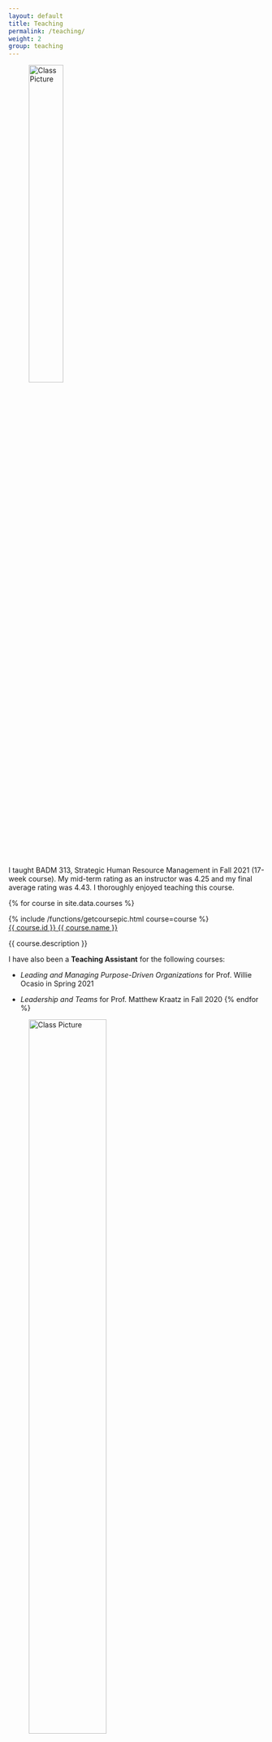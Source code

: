 ```yaml
---
layout: default
title: Teaching
permalink: /teaching/
weight: 2
group: teaching
---
```


<figure>
	<img style="display=inline" width="40%" src="{{ "/resources/images/courses/IMG_3923.png" |  prepend: site.baseurl }}" alt="Class Picture" />
</figure>

I taught BADM 313, Strategic Human Resource Management in Fall 2021 (17-week course). My mid-term rating as an instructor was 4.25 and my final average rating was 4.43. I thoroughly enjoyed teaching this course.

{% for course in site.data.courses %}
<div class="row" name="{{ course.id }}">
  <div class="row-pic">
		{% include /functions/getcoursepic.html course=course %}
	</div>
	<div class="row-info">
    <a href="{{ course.website | default: "#" }}" target="_blank">{{ course.id }} {{ course.name }}</a>
		<p>
      {{ course.description }}
    </p>
	</div>
</div>

I have also been a **Teaching Assistant** for the following courses: 
* *Leading and Managing Purpose-Driven Organizations* for Prof. Willie Ocasio in Spring 2021
             
* *Leadership and Teams* for Prof. Matthew Kraatz in Fall 2020
{% endfor %}

<figure>
	<img style="display=inline" width="60%" src="{{ "/resources/images/courses/IMG_3911.png" |  prepend: site.baseurl }}" alt="Class Picture" />
</figure>

Here is an attempt to capture a memory of my first-cohort of students. They will always be special to me. Apparently, some of them enjoyed my class just as much. This is what they had to say:
" Did amazing job with preparation and filled each class with perfect amount of content. I loved all the connections made to real life events from 2021 as It added immersion."
" I enjoyed this instructor a great deal, she was awesome and always offered great instruction and feedback."
" Deepika was very passionate about course content and seemed to have extensive knowledge on the topics. This made asking questions comfortable and always warranted an elaborate response."
But the best one was... " She really cares" 

